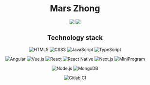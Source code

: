 <!-- just for align center -->
<div align=center>
  
# Mars Zhong

[![](https://img.shields.io/badge/%E7%AE%80%E5%8E%86-Resume-blue)](https://visiky.github.io/resume/?lang=zh_CN&user=zomixi)
[![](https://img.shields.io/badge/%E5%8D%9A%E5%AE%A2-Blog-blue)](https://zomixi.vercel.app/)

## Technology stack

![HTML5](https://img.shields.io/badge/-HTML5-%23282C34?logo=html5)
![CSS3](https://img.shields.io/badge/-CSS3-%23282C34?logo=css3&logoColor=blue)
![JavaScript](https://img.shields.io/badge/-JavaScript-%23282C34?logo=javascript)
![TypeScript](https://img.shields.io/badge/-TypeScript-%23282C34?logo=TypeScript)

![Angular](https://img.shields.io/badge/-Angular-%23282C34?logo=Angular&logoColor=red)
![Vue.js](https://img.shields.io/badge/-Vue.js-%23282C34?logo=Vue.js)
![React](https://img.shields.io/badge/-React-%23282C34?logo=react)
![React Native](https://img.shields.io/badge/-React%20Native-%23282C34?logo=react)
![Next.js](https://img.shields.io/badge/-Next.js-%23282C34?logo=next.js)
![MiniProgram](https://img.shields.io/badge/-MiniProgram-%23282C34?logo=wechat&logoColor=green)

![Node.js](https://img.shields.io/badge/-Node.js-%23282C34?logo=Node.js)
![MongoDB](https://img.shields.io/badge/-MongoDB-%23282C34?logo=MongoDB&logoColor=green)

![Gitlab CI](https://img.shields.io/badge/-DevOps-%23282C34?logo=gitlab)
